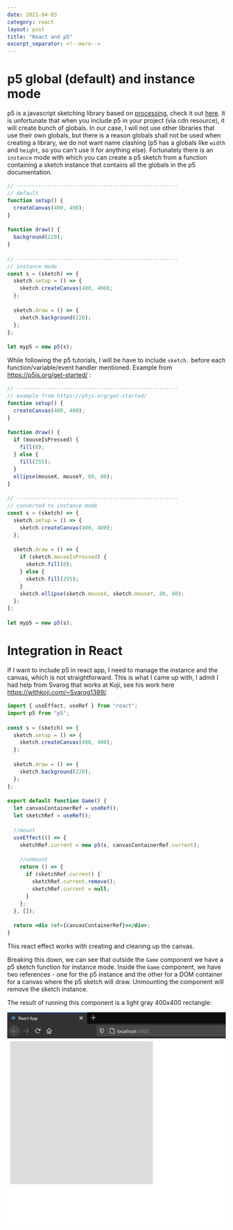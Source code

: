 ```yaml
---
date: 2021-04-03
category: react
layout: post
title: "React and p5"
excerpt_separator: <!--more-->
---
```


# p5 global (default) and instance mode

p5 is a javascript sketching library based on [processing](https://processing.org/), check it out [here](https://p5js.org/get-started/). It is unfortunate that when you include p5 in your project (via cdn resource), it will create bunch of globals. In our case, I will not use other libraries that use their own globals, but there is a reason globals shall not be used when creating a library, we do not want name clashing (p5 has a globals like `width` and `height`, so you can't use it for anything else). Fortunately there is an `instance` mode with which you can create a p5 sketch from a function containing a sketch instance that contains all the globals in the p5 documentation.

<!--more-->

```jsx
// ----------------------------------------------------
// default
function setup() {
  createCanvas(400, 400);
}

function draw() {
  background(220);
}

// ----------------------------------------------------
// instance mode
const s = (sketch) => {
  sketch.setup = () => {
    sketch.createCanvas(400, 400);
  };

  sketch.draw = () => {
    sketch.background(220);
  };
};

let myp5 = new p5(s);
```

While following the p5 tutorials, I will be have to include `sketch.` before each function/variable/event handler mentioned. Example from https://p5js.org/get-started/ :

```jsx
// ----------------------------------------------------
// example from https://p5js.org/get-started/
function setup() {
  createCanvas(400, 400);
}

function draw() {
  if (mouseIsPressed) {
    fill(0);
  } else {
    fill(255);
  }
  ellipse(mouseX, mouseY, 80, 80);
}

// ----------------------------------------------------
// converted to instance mode
const s = (sketch) => {
  sketch.setup = () => {
    sketch.createCanvas(400, 400);
  };

  sketch.draw = () => {
    if (sketch.mouseIsPressed) {
      sketch.fill(0);
    } else {
      sketch.fill(255);
    }
    sketch.ellipse(sketch.mouseX, sketch.mouseY, 80, 80);
  };
};

let myp5 = new p5(s);
```

# Integration in React

If I want to include p5 in react app, I need to manage the instance and the canvas, which is not straightforward. This is what I came up with, I admit I had help from Svarog that works at Koji, see his work here https://withkoji.com/~Svarog1389/.

```jsx
import { useEffect, useRef } from "react";
import p5 from "p5";

const s = (sketch) => {
  sketch.setup = () => {
    sketch.createCanvas(400, 400);
  };

  sketch.draw = () => {
    sketch.background(220);
  };
};

export default function Game() {
  let canvasContainerRef = useRef();
  let sketchRef = useRef();

  //mount
  useEffect(() => {
    sketchRef.current = new p5(s, canvasContainerRef.current);

    //unmount
    return () => {
      if (sketchRef.current) {
        sketchRef.current.remove();
        sketchRef.current = null;
      }
    };
  }, []);

  return <div ref={canvasContainerRef}></div>;
}
```

This react effect works with creating and cleaning up the canvas.

Breaking this down, we can see that outside the `Game` component we have a p5 sketch function for instance mode. Inside the `Game` component, we have two references - one for the p5 instance and the other for a DOM container for a canvas where the p5 sketch will draw. Unmounting the component will remove the sketch instance.

The result of running this component is a light gray 400x400 rectangle:

![screenshot](/assets/2021-04-03-React-and-p5.JPG)
